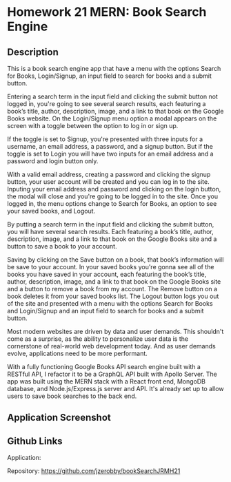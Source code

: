 # Homework 21 MERN: Book Search Engine

## Description

This is a book search engine app that have a menu with the options Search for Books, Login/Signup, an input field to search for books and a submit button.

Entering a search term in the input field and clicking the submit button not logged in, you're going to see several search results, each featuring a book’s title, author, description, image, and a link to that book on the Google Books website. On the Login/Signup menu option a modal appears on the screen with a toggle between the option to log in or sign up. 

If the toggle is set to Signup, you're presented with three inputs for a username, an email address, a password, and a signup button. But if the toggle is set to Login you will have two inputs for an email address and a password and login button only. 

With a valid email address, creating a password and clicking the signup button, your user account will be created and you can log in to the site. Inputing your email address and password and clicking on the login button, the modal will close and you're going to be logged in to the site. Once you logged in, the menu options change to Search for Books, an option to see your saved books, and Logout. 

By putting a search term in the input field and clicking the submit button, you will have several search results. Each featuring a book’s title, author, description, image, and a link to that book on the Google Books site and a button to save a book to your account. 

Saving by clicking on the Save button on a book, that book’s information will be save to your account. In your saved books you're gonna see all of the books you have saved in your account, each featuring the book’s title, author, description, image, and a link to that book on the Google Books site and a button to remove a book from my account. The Remove button on a book deletes it from your saved books list. The Logout button logs you out of the site and presented with a menu with the options Search for Books and Login/Signup and an input field to search for books and a submit button.  

Most modern websites are driven by data and user demands. This shouldn't come as a surprise, as the ability to personalize user data is the cornerstone of real-world web development today. And as user demands evolve, applications need to be more performant.

With a fully functioning Google Books API search engine built with a RESTful API, I refactor it to be a GraphQL API built with Apollo Server. The app was built using the MERN stack with a React front end, MongoDB database, and Node.js/Express.js server and API. It's already set up to allow users to save book searches to the back end. 

## Application Screenshot

## Github Links
Application:

Repository: https://github.com/jzerobby/bookSearchJRMH21
